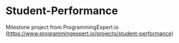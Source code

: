 # Student-Performance

Milestone project from ProgrammingExpert.io (https://www.programmingexpert.io/projects/student-performance)
